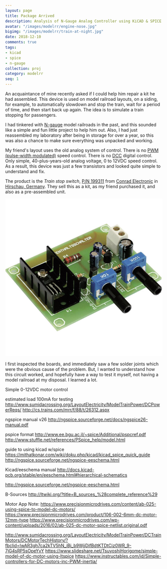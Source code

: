 ```yaml
---
layout: page
title: Package Arrived
description: Analysis of N-Gauge Analog Controller using KiCAD & SPICE
avatar: "/images/modelrr/engine-nose.jpg"
bigimg: "/images/modelrr/train-at-night.jpg"
date: 2018-12-10
comments: true
tags:
- kicad
- spice
- n-gauge
collection: proj
category: modelrr
seq: 1
---
```


An acquaintance of mine recently asked if I could help him repair a kit
he had assembled.  This device is used on model railroad layouts, on a 
siding, for example, to automatically slowdown and stop the train, wait
for a period of time, and then start back up again.  The idea is to 
simulate a train stopping for passengers.

I had tinkered with [N-gauge](https://en.wikipedia.org/wiki/N_scale)
model railroads in the past, and this sounded like a simple and fun little
project to help him out.  Also, I had just reassembled my laboratory after
being in storage for over a year, so this was also a chance to make sure
everything was unpacked and working.

My friend's layout uses the old analog system of control.
There is no 
[PWM (pulse-width modulated)](http://www.sumidacrossing.org/LayoutControl/DCC/DCCMotorControl/PWM/)
speed control.
There is no [DCC](https://en.wikipedia.org/wiki/Digital_Command_Control)
digital control. Only simple, 40-plus-years-old analog voltage, 0 to
12VDC speed control.  As a result, this device was just a few transistors and
looked quite simple to understand and fix.

The product is the _Train stop switch_, 
[P/N 199311](https://www.conrad.com/ce/en/product/199311/Train-stop-switch-Assembly-kit)
from [Conrad Electronic](https://en.wikipedia.org/wiki/Conrad_Electronic)
in [Hirschau, Germany](https://en.wikipedia.org/wiki/Hirschau).
They sell this as a kit, as my friend purchased it, and also as a 
pre-assembled unit. 

![Conrad P/N 199311](/images/modelrr/conrad-199311.jpg)

I first inspected the boards, and immediately saw a few solder joints which
were the obvious cause of the problem.  But, I wanted to understand how this
circuit worked, and hopefully have a way to test it myself, not having a
model railroad at my disposal. I learned a lot.


 
Simple 0-12VDC motor control
 
estimated load 100mA for testing
http://www.sumidacrossing.org/LayoutElectricity/ModelTrainPower/DCPowerReqs/
http://cs.trains.com/mrr/f/88/t/26312.aspx


ngspice manual v26
http://ngspice.sourceforge.net/docs/ngspice26-manual.pdf

pspice format
http://www.ee.bgu.ac.il/~spice/Additional/pspcref.pdf
http://www.stuffle.net/references/PSpice_help/model.html

guide to using kicad w/spice
https://mithatkonar.com/wiki/doku.php/kicad/kicad_spice_quick_guide
http://ngspice.sourceforge.net/ngspice-eeschema.html

Kicad/eeschema manual
http://docs.kicad-pcb.org/stable/en/eeschema.html#hierarchical-schematics


http://ngspice.sourceforge.net/ngspice-eeschema.html

B-Sources
http://ltwiki.org/?title=B_sources_%28complete_reference%29


Motor App Note:
https://www.precisionmicrodrives.com/content/ab-025-using-spice-to-model-dc-motors/
https://www.precisionmicrodrives.com/product/106-002-6mm-dc-motor-12mm-type
https://www.precisionmicrodrives.com/wp-content/uploads/2016/02/ab-025-dc-motor-spice-netlist.original.pdf

http://www.sumidacrossing.org/LayoutElectricity/ModelTrainPower/DCTrainMotors/DCMotorTechHistory/?fbclid=IwAR3gh7ca2kTV5hN_iBj_b9WjjDifBdtKTDtCiz0WR_9-7jG4sRP5sOpeYvY
https://www.slideshare.net/TsuyoshiHorigome/simple-model-of-dc-motor-using-ltspice
https://www.instructables.com/id/Simple-controllers-for-DC-motors-inc-PWM-inertia/

